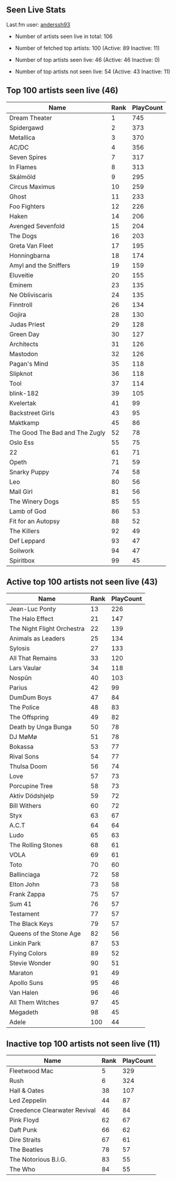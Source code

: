 ## Seen Live Stats

Last.fm user: [anderssh93](https://www.last.fm/user/anderssh93)

- Number of artists seen live in total: 106

- Number of fetched top artists: 100 (Active: 89 Inactive: 11)

- Number of top artists seen live: 46 (Active: 46 Inactive: 0)

- Number of top artists not seen live: 54 (Active: 43 Inactive: 11)

## Top 100 artists seen live (46)

Name                           | Rank | PlayCount
------------------------------ | ---- | ---------
Dream Theater                  | 1    | 745      
Spidergawd                     | 2    | 373      
Metallica                      | 3    | 370      
AC/DC                          | 4    | 356      
Seven Spires                   | 7    | 317      
In Flames                      | 8    | 313      
Skálmöld                       | 9    | 295      
Circus Maximus                 | 10   | 259      
Ghost                          | 11   | 233      
Foo Fighters                   | 12   | 226      
Haken                          | 14   | 206      
Avenged Sevenfold              | 15   | 204      
The Dogs                       | 16   | 203      
Greta Van Fleet                | 17   | 195      
Honningbarna                   | 18   | 174      
Amyl and the Sniffers          | 19   | 159      
Eluveitie                      | 20   | 155      
Eminem                         | 23   | 135      
Ne Obliviscaris                | 24   | 135      
Finntroll                      | 26   | 134      
Gojira                         | 28   | 130      
Judas Priest                   | 29   | 128      
Green Day                      | 30   | 127      
Architects                     | 31   | 126      
Mastodon                       | 32   | 126      
Pagan's Mind                   | 35   | 118      
Slipknot                       | 36   | 118      
Tool                           | 37   | 114      
blink-182                      | 39   | 105      
Kvelertak                      | 41   | 99       
Backstreet Girls               | 43   | 95       
Maktkamp                       | 45   | 86       
The Good The Bad and The Zugly | 52   | 78       
Oslo Ess                       | 55   | 75       
22                             | 61   | 71       
Opeth                          | 71   | 59       
Snarky Puppy                   | 74   | 58       
Leo                            | 80   | 56       
Mall Girl                      | 81   | 56       
The Winery Dogs                | 85   | 55       
Lamb of God                    | 86   | 53       
Fit for an Autopsy             | 88   | 52       
The Killers                    | 92   | 49       
Def Leppard                    | 93   | 47       
Soilwork                       | 94   | 47       
Spiritbox                      | 99   | 45       

## Active top 100 artists not seen live (43)

Name                       | Rank | PlayCount
-------------------------- | ---- | ---------
Jean-Luc Ponty             | 13   | 226      
The Halo Effect            | 21   | 147      
The Night Flight Orchestra | 22   | 139      
Animals as Leaders         | 25   | 134      
Sylosis                    | 27   | 133      
All That Remains           | 33   | 120      
Lars Vaular                | 34   | 118      
Nospūn                     | 40   | 103      
Parius                     | 42   | 99       
DumDum Boys                | 47   | 84       
The Police                 | 48   | 83       
The Offspring              | 49   | 82       
Death by Unga Bunga        | 50   | 78       
DJ MøMø                    | 51   | 78       
Bokassa                    | 53   | 77       
Rival Sons                 | 54   | 77       
Thulsa Doom                | 56   | 74       
Love                       | 57   | 73       
Porcupine Tree             | 58   | 73       
Aktiv Dödshjelp            | 59   | 72       
Bill Withers               | 60   | 72       
Styx                       | 63   | 67       
A.C.T                      | 64   | 64       
Ludo                       | 65   | 63       
The Rolling Stones         | 68   | 61       
VOLA                       | 69   | 61       
Toto                       | 70   | 60       
Ballinciaga                | 72   | 58       
Elton John                 | 73   | 58       
Frank Zappa                | 75   | 57       
Sum 41                     | 76   | 57       
Testament                  | 77   | 57       
The Black Keys             | 79   | 57       
Queens of the Stone Age    | 82   | 56       
Linkin Park                | 87   | 53       
Flying Colors              | 89   | 52       
Stevie Wonder              | 90   | 51       
Maraton                    | 91   | 49       
Apollo Suns                | 95   | 46       
Van Halen                  | 96   | 46       
All Them Witches           | 97   | 45       
Megadeth                   | 98   | 45       
Adele                      | 100  | 44       

## Inactive top 100 artists not seen live (11)

Name                         | Rank | PlayCount
---------------------------- | ---- | ---------
Fleetwood Mac                | 5    | 329      
Rush                         | 6    | 324      
Hall & Oates                 | 38   | 107      
Led Zeppelin                 | 44   | 87       
Creedence Clearwater Revival | 46   | 84       
Pink Floyd                   | 62   | 67       
Daft Punk                    | 66   | 62       
Dire Straits                 | 67   | 61       
The Beatles                  | 78   | 57       
The Notorious B.I.G.         | 83   | 55       
The Who                      | 84   | 55       
